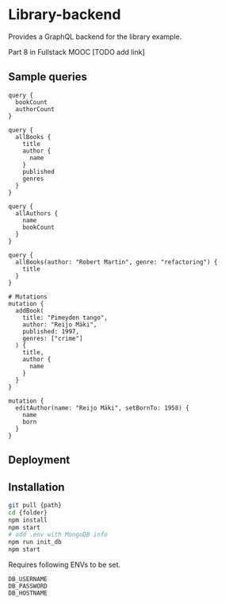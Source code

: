 # Library-backend
Provides a GraphQL backend for the library example.

Part 8 in Fullstack MOOC [TODO add link]

## Sample queries
```
query {
  bookCount
  authorCount
}

query {
  allBooks {
    title
    author {
      name
    }
    published
    genres
  }
}

query {
  allAuthors {
    name
    bookCount
  }
}

query {
  allBooks(author: "Robert Martin", genre: "refactoring") {
    title
  }
}

# Mutations
mutation {
  addBook(
    title: "Pimeyden tango",
    author: "Reijo Mäki",
    published: 1997,
    genres: ["crime"]
  ) {
    title,
    author {
      name
    }
  }
}

mutation {
  editAuthor(name: "Reijo Mäki", setBornTo: 1958) {
    name
    born
  }
}
```

## Deployment

## Installation
``` bash
git pull {path}
cd {folder}
npm install
npm start
# add .env with MongoDB info
npm run init_db
npm start
```

Requires following ENVs to be set.
```
DB_USERNAME
DB_PASSWORD
DB_HOSTNAME
```
